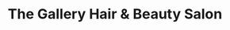 ---
title: "The Gallery Hair & Beauty Salon"
url: /inverness/the-gallery-hair-and-beauty-salon/
shop: hairdresser
---